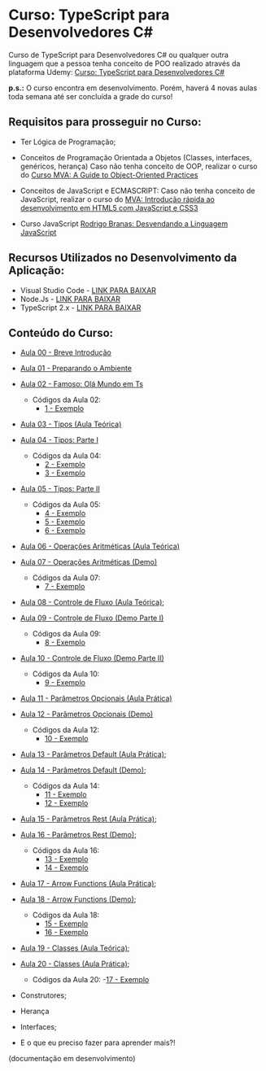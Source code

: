 # Curso: TypeScript para Desenvolvedores C#

Curso de TypeScript para Desenvolvedores C# ou qualquer outra linguagem que a pessoa tenha conceito de POO realizado através da plataforma Udemy: [Curso: TypeScript para Desenvolvedores C#](https://www.udemy.com/curso-typescript-para-desenvolvedores-c/)

**p.s.:** O curso encontra em desenvolvimento. Porém, haverá 4 novas aulas toda semana até ser concluída a grade do curso! 

## Requisitos para prosseguir no Curso:

- Ter Lógica de Programação;
- Conceitos de Programação Orientada a Objetos (Classes, interfaces, genéricos, herança)
    Caso não tenha conceito de OOP, realizar o curso do [Curso MVA: A Guide to Object-Oriented Practices](https://mva.microsoft.com/en-us/training-courses/a-guide-to-objectoriented-practices-14329?l=PLMOEi2hB_904668937)

- Conceitos de JavaScript e ECMASCRIPT:
    Caso não tenha conceito de JavaScript, realizar o curso do [MVA: Introdução rápida ao desenvolvimento em HTML5 com JavaScript e CSS3](https://mva.microsoft.com/pt-br/training-courses/introduo-rpida-ao-desenvolvimento-em-html-5-com-java-script-e-css3-8223?l=AJoPBmRiB_9300115888)
- Curso JavaScript [Rodrigo Branas: Desvendando a Linguagem JavaScript](https://www.youtube.com/playlist?list=PLQCmSnNFVYnT1-oeDOSBnt164802rkegc)

## Recursos Utilizados no Desenvolvimento da Aplicação:

- Visual Studio Code - [LINK PARA BAIXAR](https://code.visualstudio.com/)
- Node.Js - [LINK PARA BAIXAR](https://nodejs.org/en/)
- TypeScript 2.x - [LINK PARA BAIXAR](https://www.typescriptlang.org/)

## Conteúdo do Curso:

- [Aula 00 - Breve Introdução](https://www.youtube.com/watch?v=SbAzEptUwI4&t=15s&list=PLb2HQ45KP0Wt32eCnju3lyncXUvDV5Nob&index=1)

- [Aula 01 - Preparando o Ambiente](https://www.youtube.com/watch?v=DwEJEVVqFVw&t=520s&list=PLb2HQ45KP0Wt32eCnju3lyncXUvDV5Nob&index=2)

- [Aula 02 - Famoso: Olá Mundo em Ts](https://www.youtube.com/watch?v=uKUjeUkH3Zc&t=25s&list=PLb2HQ45KP0Wt32eCnju3lyncXUvDV5Nob&index=3)
    * Códigos da Aula 02:
        - [1 - Exemplo](https://github.com/glaucia86/curso-typescript-desenvolvedores-csharp/tree/master/1%20-%20Exemplo)
        
- [Aula 03 - Tipos (Aula Teórica)](https://www.youtube.com/watch?v=BVZvxd_OW5Y&t=25s&list=PLb2HQ45KP0Wt32eCnju3lyncXUvDV5Nob&index=4)

- [Aula 04 - Tipos: Parte I](https://www.youtube.com/watch?v=40ci-Ww4qhs&t=25s&list=PLb2HQ45KP0Wt32eCnju3lyncXUvDV5Nob&index=5)
    * Códigos da Aula 04:
        - [2 - Exemplo](https://github.com/glaucia86/curso-typescript-desenvolvedores-csharp/tree/master/2%20-%20Exemplo)
        - [3 - Exemplo](https://github.com/glaucia86/curso-typescript-desenvolvedores-csharp/tree/master/3%20-%20Exemplo)
        
- [Aula 05 - Tipos: Parte II](https://www.youtube.com/watch?v=6Mt0W0IBIBU&t=14s&list=PLb2HQ45KP0Wt32eCnju3lyncXUvDV5Nob&index=6)
    * Códigos da Aula 05:
        - [4 - Exemplo](https://github.com/glaucia86/curso-typescript-desenvolvedores-csharp/tree/master/4%20-%20Exemplo)
        - [5 - Exemplo](https://github.com/glaucia86/curso-typescript-desenvolvedores-csharp/tree/master/5%20-%20Exemplo)
        - [6 - Exemplo](https://github.com/glaucia86/curso-typescript-desenvolvedores-csharp/tree/master/6%20-%20Exemplo)
        
- [Aula 06 - Operações Aritméticas (Aula Teórica)](https://www.youtube.com/watch?v=M73b02u9JQo)

- [Aula 07 - Operações Aritméticas (Demo)](https://www.youtube.com/watch?v=eU0VG8NOn50)
    * Códigos da Aula 07:
        - [7 - Exemplo](https://github.com/glaucia86/curso-typescript-desenvolvedores-csharp/tree/master/7%20-%20Exemplo)

- [Aula 08 - Controle de Fluxo (Aula Teórica)](https://www.youtube.com/watch?v=kfYsaelM2j4);

- [Aula 09 - Controle de Fluxo (Demo Parte I)](https://www.youtube.com/watch?v=RFpZmEZRi4w)
    * Códigos da Aula 09:
        - [8 - Exemplo](https://github.com/glaucia86/curso-typescript-desenvolvedores-csharp/tree/master/8%20-%20Exemplo)

- [Aula 10 - Controle de Fluxo (Demo Parte II)](https://www.youtube.com/watch?v=CL0E7wHAUjM)
    * Códigos da Aula 10:
        - [9 - Exemplo](https://github.com/glaucia86/curso-typescript-desenvolvedores-csharp/tree/master/9%20-%20Exemplo)
        
- [Aula 11 - Parâmetros Opcionais (Aula Prática)](https://www.youtube.com/watch?v=k0Bt7uloyOU)

- [Aula 12 - Parâmetros Opcionais (Demo)](https://www.youtube.com/watch?v=zwG6GD1q-VI)
    * Códigos da Aula 12:
        - [10 - Exemplo](https://github.com/glaucia86/curso-typescript-desenvolvedores-csharp/tree/master/10%20-%20Exemplo)
        
- [Aula 13 - Parâmetros Default (Aula Prática)](https://www.youtube.com/watch?v=ltm4duf8E_I);

- [Aula 14 - Parâmetros Default (Demo)](https://www.youtube.com/watch?v=Sv-s0X6VD6A);
    * Códigos da Aula 14:
        - [11 - Exemplo](https://github.com/glaucia86/curso-typescript-desenvolvedores-csharp/tree/master/11%20-%20Exemplo)
        - [12 - Exemplo](https://github.com/glaucia86/curso-typescript-desenvolvedores-csharp/tree/master/12%20-%20Exemplo)
        
- [Aula 15 - Parâmetros Rest (Aula Prática)](https://www.youtube.com/watch?v=byR43xkVIZI);

- [Aula 16 - Parâmetros Rest (Demo)]();
    * Códigos da Aula 16:
        - [13 - Exemplo](https://github.com/glaucia86/curso-typescript-desenvolvedores-csharp/tree/master/13%20-%20Exemplo)
        - [14 - Exemplo](https://github.com/glaucia86/curso-typescript-desenvolvedores-csharp/tree/master/14%20-%20Exemplo)
    
- [Aula 17 - Arrow Functions (Aula Prática)](https://www.youtube.com/watch?v=ySbjqjELgS0);

- [Aula 18 - Arrow Functions (Demo)](https://www.youtube.com/watch?v=cCIerR46ihk);
    * Códigos da Aula 18:
        - [15 - Exemplo](https://github.com/glaucia86/curso-typescript-desenvolvedores-csharp/tree/master/15%20-%20Exemplo)
        - [16 - Exemplo](https://github.com/glaucia86/curso-typescript-desenvolvedores-csharp/tree/master/16%20-%20Exemplo)
        
- [Aula 19 - Classes (Aula Teórica)](https://www.youtube.com/watch?v=mcx9_uhUthg);

- [Aula 20 - Classes (Aula Prática)](https://www.youtube.com/watch?v=lOTOylZc4mc);
    * Códigos da Aula 20:
        -[17 - Exemplo](https://github.com/glaucia86/curso-typescript-desenvolvedores-csharp/tree/master/17%20-%20Exemplo)
        
- Construtores;
- Herança
- Interfaces;
- E o que eu preciso fazer para aprender mais?!

(documentação em desenvolvimento)



    
